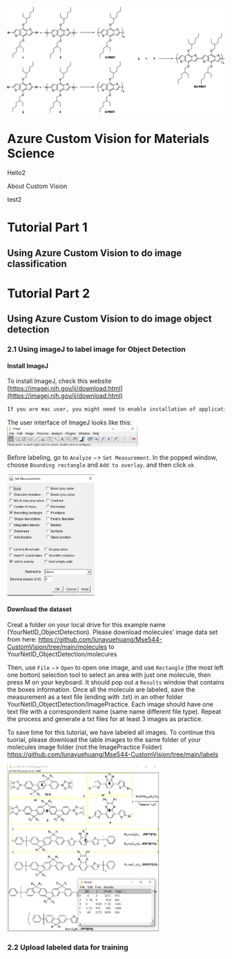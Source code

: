 ![Tux, the Linux mascot](/Images/part1_1.jpeg)


# Azure Custom Vision for Materials Science

Hello2

About Custom Vision 

test2


# Tutorial Part 1 
## Using Azure Custom Vision to do image classification 


# Tutorial Part 2 
## Using Azure Custom Vision to do image object detection 
### 2.1 Using imageJ to label image for Object Detection 
#### Install ImageJ 

To install ImageJ, check this website [https://imagej.nih.gov/ij/download.html](https://imagej.nih.gov/ij/download.html)
```markdown
If you are mac user, you might need to enable installation of applications from unidentified developers by Mac. To do that, see this website https://support.apple.com/guide/mac-help/open-a-mac-app-from-an-unidentified-developer-mh40616/mac
```
 The user interface of ImageJ looks like this:
<img src="./Images/part2_option2_step2_1.png" style="height: 60%; width: 60%;"/>

Before labeling, go to ```Analyze``` $->$ ```Set Measurement```. In the popped window, choose ```Bounding rectangle``` and ```Add to overlay```. and then click ```ok```

<img src="./Images/part2_option2_step2_2.png" style="height: 40%; width: 40%;"/>

#### Download the dataset

Creat a folder on your local drive for this example name (YourNetID_ObjectDetection). Please download molecules' image data set from here: https://github.com/lunayuehuang/Mse544-CustomVision/tree/main/molecules to YourNetID_ObjectDetection/molecures 

Then, use ```File``` $->$ ```Open``` to open one image, and use ```Rectangle``` (the most left one botton) selection tool to select an area with just one molecule, then press M on your keyboard. It should pop out a ```Results``` window that contains the boxes information. Once all the molecule are labeled, save the measurement as a text file (ending with .txt) in an other folder YourNetID_ObjectDetection/ImagePractice. Each image should have one text file with a correspondent name (same name different file type). Repeat the process and generate a txt files for at least 3 images as practice. 

To save time for this tutorial, we have labeled all images. To continue this tuorial, please download the lable images to the same folder of your molecules image folder (not the ImagePractice Folder)  https://github.com/lunayuehuang/Mse544-CustomVision/tree/main/labels

<img src="./Images/part2_option2_step2_3.png" style="height: 80%; width: 70%;"/>

### 2.2 Upload labeled data for training 
 


 